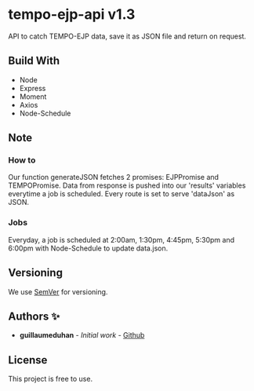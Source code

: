 # tempo-ejp-api v1.3

API to catch TEMPO-EJP data, save it as JSON file and return on request.

## Build With

* Node
* Express
* Moment
* Axios
* Node-Schedule

## Note

### How to

Our function generateJSON fetches 2 promises: EJPPromise and TEMPOPromise. Data from response is pushed into our 'results' variables everytime a job is scheduled. Every route is set to serve 'dataJson' as JSON.

### Jobs

Everyday, a job is scheduled at 2:00am, 1:30pm, 4:45pm, 5:30pm and 6:00pm with Node-Schedule to update data.json.

## Versioning

We use [SemVer](http://semver.org/) for versioning.

## Authors ✨

* **guillaumeduhan** - *Initial work* - [Github](https://github.com/guillaumeduhan)

## License

This project is free to use.
